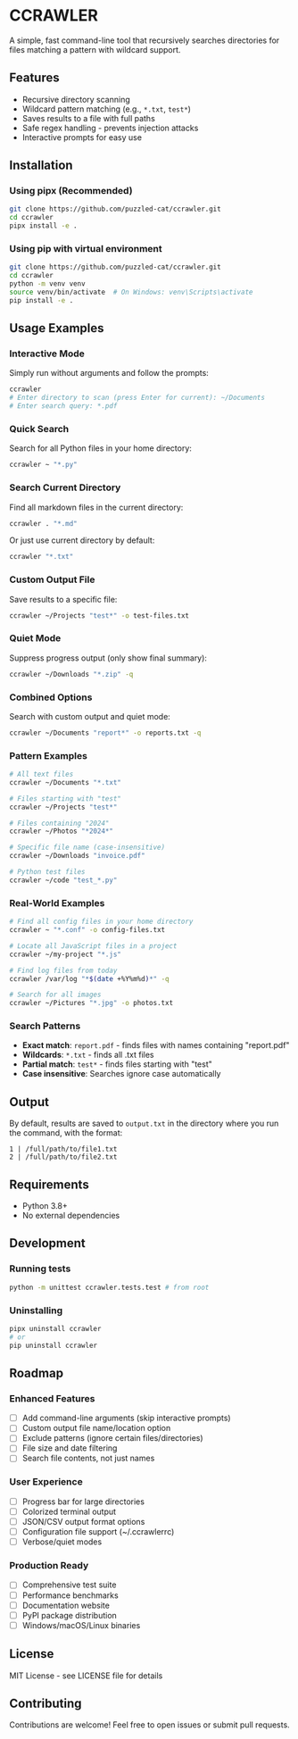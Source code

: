 # CCRAWLER
A simple, fast command-line tool that recursively searches directories for files matching a pattern with wildcard support.

## Features
- Recursive directory scanning
- Wildcard pattern matching (e.g., `*.txt`, `test*`)
- Saves results to a file with full paths
- Safe regex handling - prevents injection attacks
- Interactive prompts for easy use

## Installation

### Using pipx (Recommended)
```bash
git clone https://github.com/puzzled-cat/ccrawler.git
cd ccrawler
pipx install -e .
```

### Using pip with virtual environment
```bash
git clone https://github.com/puzzled-cat/ccrawler.git
cd ccrawler
python -m venv venv
source venv/bin/activate  # On Windows: venv\Scripts\activate
pip install -e .
```

## Usage Examples

### Interactive Mode
Simply run without arguments and follow the prompts:
```bash
ccrawler
# Enter directory to scan (press Enter for current): ~/Documents
# Enter search query: *.pdf
```

### Quick Search
Search for all Python files in your home directory:
```bash
ccrawler ~ "*.py"
```

### Search Current Directory
Find all markdown files in the current directory:
```bash
ccrawler . "*.md"
```

Or just use current directory by default:
```bash
ccrawler "*.txt"
```

### Custom Output File
Save results to a specific file:
```bash
ccrawler ~/Projects "test*" -o test-files.txt
```

### Quiet Mode
Suppress progress output (only show final summary):
```bash
ccrawler ~/Downloads "*.zip" -q
```

### Combined Options
Search with custom output and quiet mode:
```bash
ccrawler ~/Documents "report*" -o reports.txt -q
```

### Pattern Examples
```bash
# All text files
ccrawler ~/Documents "*.txt"

# Files starting with "test"
ccrawler ~/Projects "test*"

# Files containing "2024"
ccrawler ~/Photos "*2024*"

# Specific file name (case-insensitive)
ccrawler ~/Downloads "invoice.pdf"

# Python test files
ccrawler ~/code "test_*.py"
```

### Real-World Examples
```bash
# Find all config files in your home directory
ccrawler ~ "*.conf" -o config-files.txt

# Locate all JavaScript files in a project
ccrawler ~/my-project "*.js"

# Find log files from today
ccrawler /var/log "*$(date +%Y%m%d)*" -q

# Search for all images
ccrawler ~/Pictures "*.jpg" -o photos.txt
```

### Search Patterns
- **Exact match**: `report.pdf` - finds files with names containing "report.pdf"
- **Wildcards**: `*.txt` - finds all .txt files
- **Partial match**: `test*` - finds files starting with "test"
- **Case insensitive**: Searches ignore case automatically

## Output
By default, results are saved to `output.txt` in the directory where you run the command, with the format:
```
1 | /full/path/to/file1.txt
2 | /full/path/to/file2.txt
```

## Requirements
- Python 3.8+
- No external dependencies

## Development

### Running tests
```bash
python -m unittest ccrawler.tests.test # from root
```

### Uninstalling
```bash
pipx uninstall ccrawler
# or
pip uninstall ccrawler
```

## Roadmap

### Enhanced Features
- [ ] Add command-line arguments (skip interactive prompts)
- [ ] Custom output file name/location option
- [ ] Exclude patterns (ignore certain files/directories)
- [ ] File size and date filtering
- [ ] Search file contents, not just names

### User Experience
- [ ] Progress bar for large directories
- [ ] Colorized terminal output
- [ ] JSON/CSV output format options
- [ ] Configuration file support (~/.ccrawlerrc)
- [ ] Verbose/quiet modes

### Production Ready
- [ ] Comprehensive test suite
- [ ] Performance benchmarks
- [ ] Documentation website
- [ ] PyPI package distribution
- [ ] Windows/macOS/Linux binaries

## License
MIT License - see LICENSE file for details

## Contributing
Contributions are welcome! Feel free to open issues or submit pull requests.